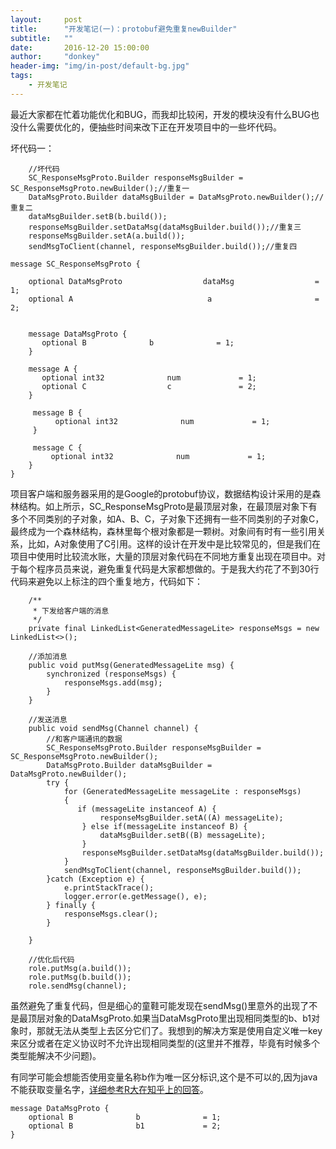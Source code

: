 ```yaml
---
layout:     post
title:      "开发笔记(一)：protobuf避免重复newBuilder"
subtitle:   ""
date:       2016-12-20 15:00:00
author:     "donkey"
header-img: "img/in-post/default-bg.jpg"
tags:
    - 开发笔记
---
```


最近大家都在忙着功能优化和BUG，而我却比较闲，开发的模块没有什么BUG也没什么需要优化的，便抽些时间来改下正在开发项目中的一些坏代码。

  坏代码一：
 
```
    //坏代码
    SC_ResponseMsgProto.Builder responseMsgBuilder = SC_ResponseMsgProto.newBuilder();//重复一
    DataMsgProto.Builder dataMsgBuilder = DataMsgProto.newBuilder();//重复二
    dataMsgBuilder.setB(b.build());
    responseMsgBuilder.setDataMsg(dataMsgBuilder.build());//重复三
    responseMsgBuilder.setA(a.build());
    sendMsgToClient(channel, responseMsgBuilder.build());//重复四
```
  
```
message SC_ResponseMsgProto {

    optional DataMsgProto                  dataMsg                  = 1;
    optional A                              a                       = 2;


    message DataMsgProto {
	   optional B              b              = 1;
    }
    
    message A {
	   optional int32              num             = 1;
	   optional C                  c               = 2;
    }

     message B {
          optional int32              num             = 1;
     }

     message C {
         optional int32              num             = 1;
    }
}
```
  
  项目客户端和服务器采用的是Google的protobuf协议，数据结构设计采用的是森林结构。如上所示，SC_ResponseMsgProto是最顶层对象，在最顶层对象下有多个不同类别的子对象，如A、B、C，子对象下还拥有一些不同类别的子对象C，最终成为一个森林结构，森林里每个根对象都是一颗树。对象间有时有一些引用关系，比如，A对象使用了C引用。这样的设计在开发中是比较常见的，但是我们在项目中使用时比较流水账，大量的顶层对象代码在不同地方重复出现在项目中。对于每个程序员员来说，避免重复代码是大家都想做的。于是我大约花了不到30行代码来避免以上标注的四个重复地方，代码如下：

  
```
    /**
     * 下发给客户端的消息
     */
    private final LinkedList<GeneratedMessageLite> responseMsgs = new LinkedList<>();
    
    //添加消息
    public void putMsg(GeneratedMessageLite msg) {
        synchronized (responseMsgs) {
            responseMsgs.add(msg);
        }
    }
    
    //发送消息
    public void sendMsg(Channel channel) {
        //和客户端通讯的数据
        SC_ResponseMsgProto.Builder responseMsgBuilder = SC_ResponseMsgProto.newBuilder();
        DataMsgProto.Builder dataMsgBuilder = DataMsgProto.newBuilder();
        try {
            for (GeneratedMessageLite messageLite : responseMsgs) 
            {
               if (messageLite instanceof A) {
                    responseMsgBuilder.setA((A) messageLite);
                } else if(messageLite instanceof B) {
                    dataMsgBuilder.setB((B) messageLite);
                }
                responseMsgBuilder.setDataMsg(dataMsgBuilder.build());
            }
            sendMsgToClient(channel, responseMsgBuilder.build());
        }catch (Exception e) {
            e.printStackTrace();
            logger.error(e.getMessage(), e);
        } finally {
            responseMsgs.clear();
        }
        
    }

```

```
    //优化后代码
    role.putMsg(a.build());
    role.putMsg(b.build());
    role.sendMsg(channel);
```

虽然避免了重复代码，但是细心的童鞋可能发现在sendMsg()里意外的出现了不是最顶层对象的DataMsgProto.如果当DataMsgProto里出现相同类型的b、b1对象时，那就无法从类型上去区分它们了。我想到的解决方案是使用自定义唯一key来区分或者在定义协议时不允许出现相同类型的(这里并不推荐，毕竟有时候多个类型能解决不少问题)。

  有同学可能会想能否使用变量名称b作为唯一区分标识,这个是不可以的,因为java不能获取变量名字，[详细参考R大在知乎上的回答](https://www.zhihu.com/question/29643012)。


```
message DataMsgProto {
	optional B              b              = 1;
	optional B              b1             = 2;
}
```
